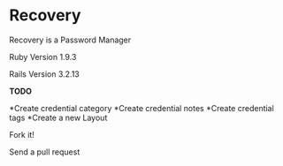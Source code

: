 Recovery
========

Recovery is a Password Manager

Ruby Version 1.9.3

Rails Version 3.2.13

**TODO**

*Create credential category
*Create credential notes
*Create credential tags
*Create a new Layout


Fork it!

Send a pull request

